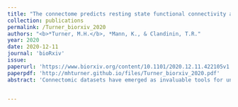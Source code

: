 ```yaml
---
title: "The connectome predicts resting state functional connectivity across the Drosophila brain"
collection: publications
permalink: /Turner_biorxiv_2020
authors: "<b>*Turner, M.H.</b>, *Mann, K., & Clandinin, T.R."
year: 2020
date: 2020-12-11
journal: 'bioRxiv'
issue:
paperurl: 'https://www.biorxiv.org/content/10.1101/2020.12.11.422105v1'
paperpdf: 'http://mhturner.github.io/files/Turner_biorxiv_2020.pdf'
abstract: 'Connectomic datasets have emerged as invaluable tools for understanding neural circuits in many systems. What constraints does the connectome place on information processing and routing in a large scale neural circuit? For mesoscale brain networks, the relationship between cell and synaptic level connectivity and brain function is not well understood. Here, we use data from the Drosophila connectome in conjunction with whole-brain in vivo imaging to relate structural and functional connectivity in the central brain. We find that functional connectivity is strongly associated with the strength of both direct and indirect anatomical pathways. We also show that some brain regions, including the mushroom body and central complex, show considerably higher functional connectivity to other brain regions than is predicted based on their direct anatomical connections. We find several key topological similarities between mesoscale brain networks in flies and mammals, revealing conserved principles relating brain structure and function.'


---
```

